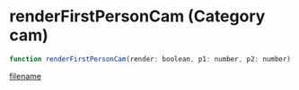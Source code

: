 # renderFirstPersonCam (Category cam)

```js
function renderFirstPersonCam(render: boolean, p1: number, p2: number): void
```

[filename](renderFirstPersonCam_m.md ':include')